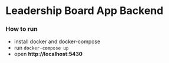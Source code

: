 # Leadership Board App Backend

### How to run

- install docker and docker-compose
- run `docker-compose up`
- open **http://localhost:5430**
